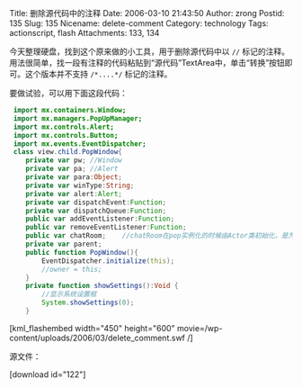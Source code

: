 Title: 删除源代码中的注释
Date: 2006-03-10 21:43:50
Author: zrong
Postid: 135
Slug: 135
Nicename: delete-comment
Category: technology
Tags: actionscript, flash
Attachments: 133, 134

今天整理硬盘，找到这个原来做的小工具，用于删除源代码中以 `//` 标记的注释。用法很简单，找一段有注释的代码粘贴到“源代码”TextArea中，单击“转换”按钮即可。这个版本并不支持 `/*....*/` 标记的注释。

要做试验，可以用下面这段代码：<!--more-->

``` actionscript
 import mx.containers.Window;
 import mx.managers.PopUpManager;
 import mx.controls.Alert;
 import mx.controls.Button;
 import mx.events.EventDispatcher;
 class view.child.PopWindow{
    private var pw; //Window
    private var pa; //Alert
    private var para:Object;
    private var winType:String;
    private var alert:Alert;
    private var dispatchEvent:Function;
    private var dispatchQueue:Function;
    public var addEventListener:Function;
    public var removeEventListener:Function;
    public var chatRoom;    //chatRoom在pop实例化的时候由Actor类初始化，是为了给弹出的Alert设定Parent值，以便接收弹出的Alert的按钮事件
    private var parent;
    public function PopWindow(){
        EventDispatcher.initialize(this);
        //owner = this;
    }
    private function showSettings():Void {
        //显示系统设置框
        System.showSettings(0);
    }
```

[kml_flashembed width="450" height="600" movie=/wp-content/uploads/2006/03/delete_comment.swf /]

源文件：

[download id="122"]

